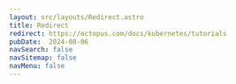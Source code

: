 ```yaml
---
layout: src/layouts/Redirect.astro
title: Redirect
redirect: https://octopus.com/docs/kubernetes/tutorials
pubDate:  2024-08-06
navSearch: false
navSitemap: false
navMenu: false
---
```

